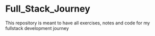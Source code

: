 # Full_Stack_Journey
This repository is meant to have all exercises, notes and code for my fullstack development journey
